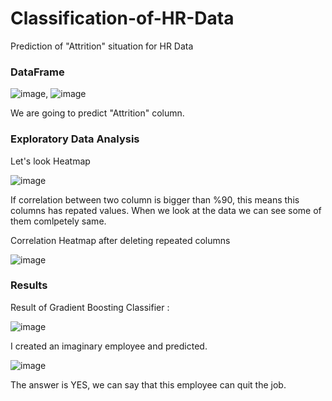 # Classification-of-HR-Data
Prediction of "Attrition" situation for HR Data

### DataFrame 

![image](https://user-images.githubusercontent.com/111190076/231758730-3a4af0f5-a934-4fe0-b6d9-93ae4674e4a7.png), ![image](https://user-images.githubusercontent.com/111190076/231758908-d9cf4b47-987a-4215-9958-3651e5f20c69.png)

We are going to predict "Attrition" column. 

### Exploratory Data Analysis

Let's look Heatmap 

![image](https://user-images.githubusercontent.com/111190076/231768574-95c99e5b-aef1-472f-b7a2-cf2ad8ebdec9.png)


If correlation between two column is bigger than %90, this means this columns has repated values. When we look at the data we can see some of them comlpetely same.

Correlation Heatmap after deleting repeated columns

![image](https://user-images.githubusercontent.com/111190076/231767432-d53b8a6e-26f7-47bf-a363-ab71e23cece6.png)


### Results 

Result of Gradient Boosting Classifier : 

![image](https://user-images.githubusercontent.com/111190076/231759871-664ef3d1-278d-4fb6-bb6e-00107ec61328.png)

I created an imaginary employee and predicted.

![image](https://user-images.githubusercontent.com/111190076/231760594-a2507cfa-9451-4bc7-9f7c-35ff2191f81b.png)

The answer is YES, we can say that this employee can quit the job.
